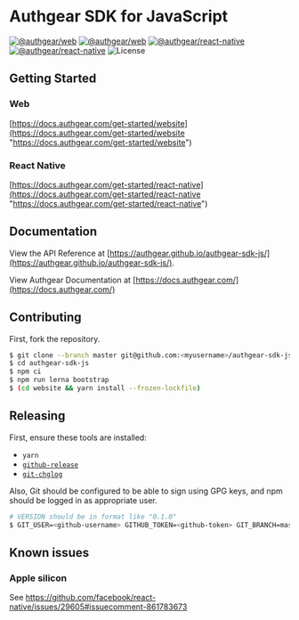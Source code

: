 # Authgear SDK for JavaScript

[![@authgear/web](https://img.shields.io/npm/v/@authgear/web.svg?label=@authgear/web)](https://www.npmjs.com/package/@authgear/web)
[![@authgear/web](https://img.shields.io/npm/dt/@authgear/web.svg?label=@authgear/web)](https://www.npmjs.com/package/@authgear/web)
[![@authgear/react-native](https://img.shields.io/npm/v/@authgear/react-native.svg?label=@authgear/react-native)](https://www.npmjs.com/package/@authgear/react-native)
[![@authgear/react-native](https://img.shields.io/npm/dt/@authgear/react-native.svg?label=@authgear/react-native)](https://www.npmjs.com/package/@authgear/react-native)
![License](https://img.shields.io/badge/license-Apache%202-blue)

## Getting Started

### Web 
[https://docs.authgear.com/get-started/website](https://docs.authgear.com/get-started/website "https://docs.authgear.com/get-started/website")

### React Native 
[https://docs.authgear.com/get-started/react-native](https://docs.authgear.com/get-started/react-native "https://docs.authgear.com/get-started/react-native")  

## Documentation 

View the API Reference at [https://authgear.github.io/authgear-sdk-js/](https://authgear.github.io/authgear-sdk-js/).

View Authgear Documentation at [https://docs.authgear.com/](https://docs.authgear.com/)

## Contributing

First, fork the repository.

```sh
$ git clone --branch master git@github.com:<myusername>/authgear-sdk-js.git
$ cd authgear-sdk-js
$ npm ci
$ npm run lerna bootstrap
$ (cd website && yarn install --frozen-lockfile)
```

## Releasing

First, ensure these tools are installed:
- `yarn` 
- [`github-release`](https://github.com/github-release/github-release)
- [`git-chglog`](https://github.com/git-chglog/git-chglog)

Also, Git should be configured to be able to sign using GPG keys,
and npm should be logged in as appropriate user.

```sh
# VERSION should be in format like "0.1.0"
$ GIT_USER=<github-username> GITHUB_TOKEN=<github-token> GIT_BRANCH=master VERSION=<new-version> ./scripts/release.sh
```

## Known issues

### Apple silicon

See https://github.com/facebook/react-native/issues/29605#issuecomment-861783673

